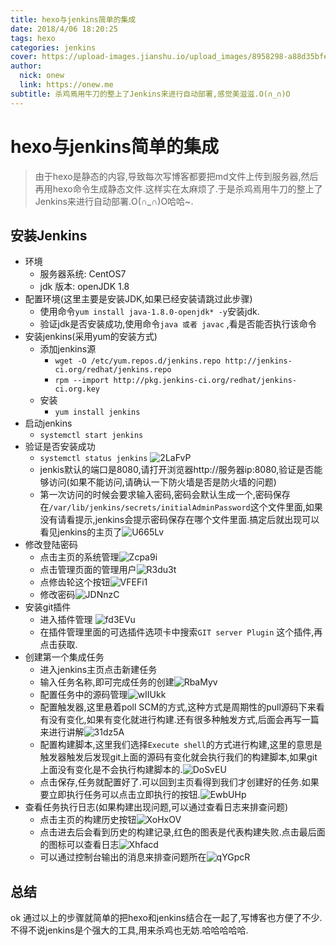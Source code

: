 ```yaml
---
title: hexo与jenkins简单的集成
date: 2018/4/06 18:20:25
tags: hexo
categories: jenkins
cover: https://upload-images.jianshu.io/upload_images/8958298-a88d35bfee5d3b43.png?imageMogr2/auto-orient/strip%7CimageView2/2/w/1240
author: 
  nick: onew
  link: https://onew.me
subtitle: 杀鸡焉用牛刀的整上了Jenkins来进行自动部署,感觉美滋滋.O(∩_∩)O
---
```


# hexo与jenkins简单的集成
> 由于hexo是静态的内容,导致每次写博客都要把md文件上传到服务器,然后再用hexo命令生成静态文件.这样实在太麻烦了.于是杀鸡焉用牛刀的整上了Jenkins来进行自动部署.O(∩_∩)O哈哈~.

## 安装Jenkins

- 环境
	- 服务器系统: CentOS7
	- jdk 版本: openJDK 1.8
- 配置环境(这里主要是安装JDK,如果已经安装请跳过此步骤)
	- 使用命令`yum install java-1.8.0-openjdk* -y`安装jdk.
	- 验证jdk是否安装成功,使用命令`java 或者 javac` ,看是否能否执行该命令
- 安装jenkins(采用yum的安装方式)
	- 添加jenkins源
		- `wget -O /etc/yum.repos.d/jenkins.repo http://jenkins-ci.org/redhat/jenkins.repo`
		- `rpm --import http://pkg.jenkins-ci.org/redhat/jenkins-ci.org.key`
	- 安装
		- `yum install jenkins`
- 启动jenkins
	- `systemctl start jenkins` 
- 验证是否安装成功
	- `systemctl status jenkins` ![2LaFvP](https://itinfo.oss-cn-hongkong.aliyuncs.com/img/2LaFvP.jpg)
	- jenkis默认的端口是8080,请打开浏览器http://服务器ip:8080,验证是否能够访问(如果不能访问,请确认一下防火墙是否是防火墙的问题)
	- 第一次访问的时候会要求输入密码,密码会默认生成一个,密码保存在`/var/lib/jenkins/secrets/initialAdminPassword`这个文件里面,如果没有请看提示,jenkins会提示密码保存在哪个文件里面.搞定后就出现可以看见jenkins的主页了![U665Lv](https://itinfo.oss-cn-hongkong.aliyuncs.com/img/U665Lv.jpg)
- 修改登陆密码
	- 点击主页的系统管理![Zcpa9i](https://itinfo.oss-cn-hongkong.aliyuncs.com/img/Zcpa9i.jpg) 
	- 点击管理页面的管理用户![R3du3t](https://itinfo.oss-cn-hongkong.aliyuncs.com/img/R3du3t.jpg)
	- 点修齿轮这个按钮![VFEFi1](https://itinfo.oss-cn-hongkong.aliyuncs.com/img/VFEFi1.jpg)
	- 修改密码![JDNnzC](https://itinfo.oss-cn-hongkong.aliyuncs.com/img/JDNnzC.jpg)
- 安装git插件
	- 进入插件管理 ![fd3EVu](https://itinfo.oss-cn-hongkong.aliyuncs.com/img/fd3EVu.jpg) 
	- 在插件管理里面的可选插件选项卡中搜索`GIT server Plugin` 这个插件,再点击获取.
- 创建第一个集成任务
	- 进入jenkins主页点击新建任务
	- 输入任务名称,即可完成任务的创建![RbaMyv](https://itinfo.oss-cn-hongkong.aliyuncs.com/img/RbaMyv.jpg)
	- 配置任务中的源码管理![wIIUkk](https://itinfo.oss-cn-hongkong.aliyuncs.com/img/wIIUkk.jpg)
	- 配置触发器,这里悬着poll SCM的方式,这种方式是周期性的pull源码下来看有没有变化,如果有变化就进行构建.还有很多种触发方式,后面会再写一篇来进行讲解![31dz5A](https://itinfo.oss-cn-hongkong.aliyuncs.com/img/31dz5A.jpg)
	- 配置构建脚本,这里我们选择`Execute shell`的方式进行构建,这里的意思是触发器触发后发现git上面的源码有变化就会执行我们的构建脚本,如果git上面没有变化是不会执行构建脚本的.![DoSvEU](https://itinfo.oss-cn-hongkong.aliyuncs.com/img/DoSvEU.jpg)
	- 点击保存,任务就配置好了.可以回到主页看得到我们才创建好的任务.如果要立即执行任务可以点击立即执行的按钮.![EwbUHp](https://itinfo.oss-cn-hongkong.aliyuncs.com/img/EwbUHp.jpg)
- 查看任务执行日志(如果构建出现问题,可以通过查看日志来排查问题)
	- 点击主页的构建历史按钮![XoHxOV](https://itinfo.oss-cn-hongkong.aliyuncs.com/img/XoHxOV.jpg)
	- 点击进去后会看到历史的构建记录,红色的图表是代表构建失败.点击最后面的图标可以查看日志![Xhfacd](https://itinfo.oss-cn-hongkong.aliyuncs.com/img/Xhfacd.jpg)
	- 可以通过控制台输出的消息来排查问题所在![qYGpcR](https://itinfo.oss-cn-hongkong.aliyuncs.com/img/qYGpcR.jpg)

## 总结
ok 通过以上的步骤就简单的把hexo和jenkins结合在一起了,写博客也方便了不少.不得不说jenkins是个强大的工具,用来杀鸡也无妨.哈哈哈哈哈.  
